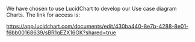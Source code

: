 We have chosen to use LucidChart to develop our Use case diagram Charts. The link for access is:

https://app.lucidchart.com/documents/edit/430ba440-8e7b-4288-8e01-f6bb00168639/sBR1gEZX16GK?shared=true
